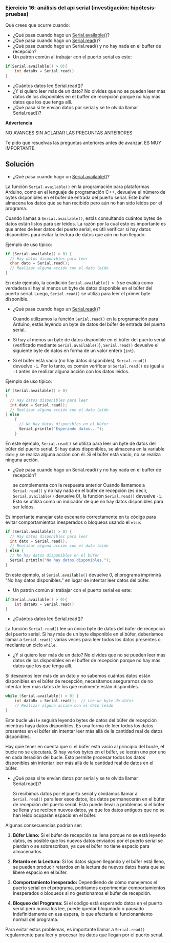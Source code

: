 ### **Ejercicio 16: análisis del api serial (investigación: hipótesis-pruebas)**

Qué crees que ocurre cuando:

- ¿Qué pasa cuando hago un [Serial.available()](https://www.arduino.cc/reference/en/language/functions/communication/serial/available/)?
- ¿Qué pasa cuando hago un [Serial.read()](https://www.arduino.cc/reference/en/language/functions/communication/serial/read/)?
- ¿Qué pasa cuando hago un Serial.read() y no hay nada en el buffer de recepción?
- Un patrón común al trabajar con el puerto serial es este:

```cpp
if(Serial.available() > 0){
    int dataRx = Serial.read()
}
```

- ¿Cuántos datos lee Serial.read()?
- ¿Y si quiero leer más de un dato? No olvides que no se pueden leer más datos de los disponibles en el buffer de recepción porque no hay más datos que los que tenga allí.
- ¿Qué pasa si te envían datos por serial y se te olvida llamar Serial.read()?

**Advertencia**

NO AVANCES SIN ACLARAR LAS PREGUNTAS ANTERIORES

Te pido que resuelvas las preguntas anteriores antes de avanzar. ES MUY IMPORTANTE.

## Solución

- ¿Qué pasa cuando hago un [Serial.available()](https://www.arduino.cc/reference/en/language/functions/communication/serial/available/)?

La función `Serial.available()` en la programación para plataformas Arduino, como en el lenguaje de programación C++, devuelve el número de bytes disponibles en el búfer de entrada del puerto serial. Este búfer almacena los datos que se han recibido pero aún no han sido leídos por el programa.

Cuando llamas a `Serial.available()`, estás consultando cuántos bytes de datos están listos para ser leídos. La razón por la cual esto es importante es que antes de leer datos del puerto serial, es útil verificar si hay datos disponibles para evitar la lectura de datos que aún no han llegado.

Ejemplo de uso típico:

```cpp
if (Serial.available() > 0) {
  // Hay datos disponibles para leer
  char dato = Serial.read();
  // Realizar alguna acción con el dato leído
}
```

En este ejemplo, la condición `Serial.available() > 0` se evalúa como verdadera si hay al menos un byte de datos disponible en el búfer del puerto serial. Luego, `Serial.read()` se utiliza para leer el primer byte disponible.

- ¿Qué pasa cuando hago un [Serial.read()](https://www.arduino.cc/reference/en/language/functions/communication/serial/read/)?

  Cuando utilizamos la función `Serial.read()` en la programación para Arduino, estás leyendo un byte de datos del búfer de entrada del puerto serial. 

- Si hay al menos un byte de datos disponible en el búfer del puerto serial (verificado mediante `Serial.available()`), `Serial.read()` devuelve el siguiente byte de datos en forma de un valor entero (`int`).
  
- Si el búfer está vacío (no hay datos disponibles), `Serial.read()` devuelve `-1`. Por lo tanto, es común verificar si `Serial.read()` es igual a `-1` antes de realizar alguna acción con los datos leídos.

Ejemplo de uso típico:

```cpp
if (Serial.available() > 0)
{
  // Hay datos disponibles para leer
  int dato = Serial.read();
  // Realizar alguna acción con el dato leído
} else
    {
      // No hay datos disponibles en el búfer
      Serial.println("Esperando datos...");
    }
```

En este ejemplo, `Serial.read()` se utiliza para leer un byte de datos del búfer del puerto serial. Si hay datos disponibles, se almacena en la variable `dato` y se realiza alguna acción con él. Si el búfer está vacío, no se realiza ninguna acción.

- ¿Qué pasa cuando hago un Serial.read() y no hay nada en el buffer de recepción?

  se complementa con la respuesta anterior Cuando llamamos a `Serial.read()` y no hay nada en el búfer de recepción (es decir, `Serial.available()` devuelve 0), la función `Serial.read()` devuelve `-1`. Esto se utiliza como un indicador de que no hay datos disponibles para ser leídos.

Es importante manejar este escenario correctamente en tu código para evitar comportamientos inesperados o bloqueos usando el `else`:

```cpp
if (Serial.available() > 0) {
  // Hay datos disponibles para leer
  int dato = Serial.read();
  // Realizar alguna acción con el dato leído
} else {
  // No hay datos disponibles en el búfer
  Serial.println("No hay datos disponibles.");
}
```

En este ejemplo, si `Serial.available()` devuelve 0, el programa imprimirá "No hay datos disponibles." en lugar de intentar leer datos del búfer. 


- Un patrón común al trabajar con el puerto serial es este:

```cpp
if(Serial.available() > 0){
    int dataRx = Serial.read()
}
```

- ¿Cuántos datos lee Serial.read()?

La función `Serial.read()` lee un único byte de datos del búfer de recepción del puerto serial. Si hay más de un byte disponible en el búfer, deberíamos llamar a `Serial.read()` varias veces para leer todos los datos presentes o mediante un ciclo `while`.

- ¿Y si quiero leer más de un dato? No olvides que no se pueden leer más datos de los disponibles en el buffer de recepción porque no hay más datos que los que tenga allí.

Si deseamos leer más de un dato y no sabemos cuántos datos están disponibles en el búfer de recepción, necesitamos asegurarnos de no intentar leer más datos de los que realmente están disponibles.

```cpp
while (Serial.available() > 0) {
    int dataRx = Serial.read();  // Lee un byte de datos
    // Realizar alguna acción con el dato leído
}
```

Este bucle `while` seguirá leyendo bytes de datos del búfer de recepción mientras haya datos disponibles. Es una forma de leer todos los datos presentes en el búfer sin intentar leer más allá de la cantidad real de datos disponibles.

Hay quie tener en cuenta que si el búfer está vacío al principio del bucle, el bucle no se ejecutará. Si hay varios bytes en el búfer, se leerán uno por uno en cada iteración del bucle. Esto permite procesar todos los datos disponibles sin intentar leer más allá de la cantidad real de datos en el búfer.

- ¿Qué pasa si te envían datos por serial y se te olvida llamar Serial.read()?

  Si recibimos datos por el puerto serial y olvidamos llamar a `Serial.read()` para leer esos datos, los datos permanecerán en el búfer de recepción del puerto serial. Esto puede llevar a problemas si el búfer se llena y se reciben nuevos datos, ya que los datos antiguos que no se han leído ocuparán espacio en el búfer.

Algunas consecuencias podrian ser:

1. **Búfer Lleno:** Si el búfer de recepción se llena porque no se está leyendo datos, es posible que los nuevos datos enviados por el puerto serial se pierdan o se sobrescriban, ya que el búfer no tiene espacio para almacenarlos.

2. **Retardo en la Lectura:** Si los datos siguen llegando y el búfer está lleno, se pueden producir retardos en la lectura de nuevos datos hasta que se libere espacio en el búfer.

3. **Comportamiento Inesperado:** Dependiendo de cómo manejemos el puerto serial en el programa, podríamos experimentar comportamientos inesperados o bloqueos si no gestionamos el búfer de recepción.

4. **Bloqueo del Programa:** Si el código está esperando datos en el puerto serial pero nunca los lee, puede quedar bloqueado o pausado indefinidamente en esa espera, lo que afectaría el funcionamiento normal del programa.

Para evitar estos problemas, es importante llamar a `Serial.read()` regularmente para leer y procesar los datos que llegan por el puerto serial.
